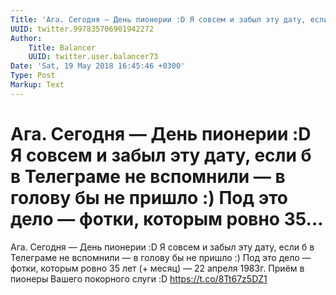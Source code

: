 ```yaml
---
Title: 'Ага. Сегодня — День пионерии :D Я совсем и забыл эту дату, если б в Телеграме не вспомнили — в голову бы не пришло :) Под это дело — фотки, которым ровно 35…'
UUID: twitter.997835706901942272
Author:
    Title: Balancer
    UUID: twitter.user.balancer73
Date: 'Sat, 19 May 2018 16:45:46 +0300'
Type: Post
Markup: Text
---
```


# Ага. Сегодня — День пионерии :D Я совсем и забыл эту дату, если б в Телеграме не вспомнили — в голову бы не пришло :) Под это дело — фотки, которым ровно 35…

Ага. Сегодня — День пионерии :D Я совсем и забыл эту дату,
если б в Телеграме не вспомнили — в голову бы не пришло :)
Под это дело — фотки, которым ровно 35 лет (+ месяц) — 22
апреля 1983г. Приём в пионеры Вашего покорного слуги :D
https://t.co/8Tt67z5DZ1
